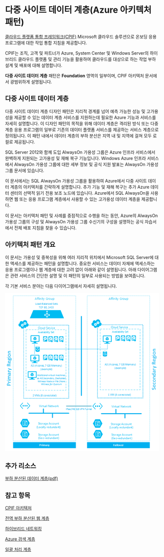 ﻿<properties 
   pageTitle="다중 사이트 데이터 계층(Azure 아키텍처 패턴)" 
   description="다중 사이트 데이터 계층 패턴은 Foundation 영역의 일부이며, CPIF 아키텍처 문서에서 광범위하게 설명됩니다." 
   services="" 
   documentationCenter="" 
   authors="arynes" 
   manager="fredhar" 
   editor=""/>

<tags
   ms.service="cloud-services"
   ms.devlang="multiple"
   ms.topic="article"
   ms.tgt_pltfrm="na"
   ms.workload="multiple" 
   ms.date="03/25/2015"
   ms.author="arynes"/>

# 다중 사이트 데이터 계층(Azure 아키텍처 패턴)

[클라우드 플랫폼 통합 프레임워크(CPIF)](azure-architectures-cpif-overview.md) Microsoft 클라우드 솔루션으로 온보딩 응용 프로그램에 대한 작업 통합 지침을 제공합니다. 

CPIF는 조직, 고객 및 파트너가 Azure, System Center 및 Windows Server의 하이브리드 클라우드 플랫폼 및 관리 기능을 활용하여 클라우드를 대상으로 하는 작업 부하 설계 및 배포에 대해 설명합니다. 

**다중 사이트 데이터 계층** 패턴은 **Foundation** 영역의 일부이며, CPIF 아키텍처 문서에서 광범위하게 설명됩니다. 

## 다중 사이트 데이터 계층

다중 사이트 데이터 계층 디자인 패턴은 지리적 경계를 넘어 예측 가능한 성능 및 고가용성을 제공할 수 있는 데이터 계층 서비스를 지원하는데 필요한 Azure 기능과 서비스를 자세히 설명합니다. 이 디자인 패턴의 목적을 위해 데이터 계층은 격리된 방식 또는 다중 계층 응용 프로그램의 일부로 기존의 데이터 플랫폼 서비스를 제공하는 서비스 계층으로 정의됩니다.  이 패턴 내에서 데이터 계층의 부하 분산은 지역 내 및 지역에 걸쳐 모두 로컬로 제공됩니다.   

SQL Server 2012와 함께 도입 AlwaysOn 가용성 그룹은 Azure 인프라 서비스에서 완벽하게 지원되는 고가용성 및 재해 복구 기능입니다.  Windows Azure 인프라 서비스에서 AlwaysOn 가용성 그룹에 대한 세부 정보 및 공식 지원 발표는 AlwaysOn 가용성 그룹 문서에 있습니다.   

이 문서에서는 SQL AlwaysOn 가용성 그룹을 활용하여 Azure에서 다중 사이트 데이터 계층의 아키텍처를 간략하게 설명합니다. 추가 기능 및 재해 복구는 추가 Azure 데이터 센터의 선택적 읽기 전용 보조 노드에 있습니다. Azure에서 SQL AlwaysOn을 사용하면 웹 또는 응용 프로그램 계층에서 사용할 수 있는 고가용성 데이터 계층을 제공합니다.  

이 문서는 아키텍처 패턴 및 사례를 중점적으로 수행을 하는 동안, Azure의 AlwaysOn 가용성 그룹의 구성 및 AlwaysOn 가용성 그룹 수신기의 구성을 설명하는 공식 자습서에서 전체 배포 지침을 찾을 수 있습니다. 

## 아키텍처 패턴 개요 

이 문서는 가용성 및 중복성을 위해 여러 지리적 위치에서 Microsoft SQL Server에 대한 액세스를 제공하는 패턴을 설명합니다.  중요한 서비스는 데이터 자체에 액세스하는 응용 프로그램이나 웹 계층에 대한 고려 없이 아래와 같이 설명됩니다.  아래 다이어그램은 관련 서비스의 간단한 설명 및 이 패턴의 일부로 사용되는 방법을 보여줍니다.   

각 기본 서비스 분야는 다음 다이어그램에서 자세히 설명됩니다. 
 
![리소스 및 리소스 그룹 블레이드에서 태그 부분](./media/azure-architectures-cpif-foundation-multi-site-data-tier/overview.png)

## 추가 리소스
[부하 분산된 데이터 계층(pdf)](https://gallery.technet.microsoft.com/Cloud-Platform-Integration-dfb09e41)

## 참고 항목
[CPIF 아키텍처](https://gallery.technet.microsoft.com/Cloud-Platform-Integration-bd1e434a) 

[전역 부하 분산된 웹 계층](https://gallery.technet.microsoft.com/Cloud-Platform-Integration-2c3c663a) 

[하이브리드 네트워킹](https://gallery.technet.microsoft.com/Cloud-Platform-Integration-5e401f38)

[Azure 검색 계층](https://gallery.technet.microsoft.com/Cloud-Platform-Integration-e581d65d) 

[일괄 처리 계층](https://gallery.technet.microsoft.com/Cloud-Platform-Integration-0bc3f8b1)

<!--HONumber=52-->